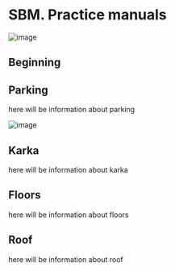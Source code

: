 # SBM. Practice manuals

![image](https://user-images.githubusercontent.com/108731868/177780157-5d5fd75c-9275-402e-a98d-c3b8a28aaac6.png)

## Beginning

## Parking
here will be information about parking

![image](https://user-images.githubusercontent.com/108731344/177781277-0e9af93e-d296-4b59-81da-b0addd65f6c3.png)

## Karka
here will be information about karka

## Floors
here will be information about floors

## Roof
here will be information about roof
